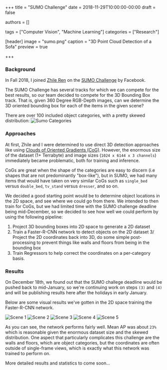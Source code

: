 +++
title = "SUMO Challenge"
date = 2018-11-29T10:00:00-00:00
draft = false

authors = []

tags = ["Computer Vision", "Machine Learning"]
categories = ["Research"]


[header]
image = "sumo.png"
caption = "3D Point Cloud Detection of a Sofa"
preview = true

+++

### Background
In Fall 2018, I joined [Zhile Ren](http://cs.brown.edu/people/zr1/) on the [SUMO Challenge](https://www.cc.gatech.edu/~dellaert/FrankDellaert/Frank_Dellaert/Frank_Dellaert.html) by Facebook.

The SUMO Challenge has several tracks for which we can compete for the best results, so our team decided to compete for the 3D Bounding Box track. That is, given 360 Degree RGB-Depth images, can we determine the 3D oriented bounding box for each of the items in the given scene?

There are over 100 included object categories, with a pretty skewed distribution:
![Sumo Categories](/img/category_stats.png)

### Approaches
At first, Zhile and I were determined to use direct 3D detection approaches like using [Clouds of Oriented Gradients (CoG)](http://cs.brown.edu/people/zr1/publications/cvpr2016/cvpr2016.pdf). However, the enormous size of the dataset (1+ Terrabyte) and image sizes (`1024 x 6144 x 3 channels`) immediately became problematic, both for training and inference.

CoGs are great when the shape of the categories are easy to discern (i.e shapes that are not predominantly "box-like"), but in SUMO, we had many items that would have taken on very similar CoGs such as `single_bed` versus `double_bed`, `tv_stand` versus `dresser`, and so on.

We decided a good starting point would be to determine object locations in the 2D space, and see where we could go from there. We intended to then train for CoGs, but we had limited time with the SUMO challenge deadline being mid-December, so we decided to see how well we could perform by using the following pipeline:

1. Project 3D bounding boxes into 2D space to generate a 2D dataset
2. Train a Faster-R-CNN network to detect objects on the 2D dataset
3/ Project the 2D coordinates back into 3D, do some simple post-processing to prevent things like walls and floors from being in the bounding box
4. Train Regressors to help correct the coordinates on a per-category basis.


### Results
On December 18th, we found out that the SUMO challege deadline would be pushed back to mid-January, so we're continuing work on steps `(3)` and `(4)` and will be publishing results here after the holidays in early January.

Below are some visual results we've gotten in the 2D space training the Faster-R-CNN network.

![Scene 1](/img/sumo/one.jpg)
![Scene 2](/img/sumo/two.jpg)
![Scene 3](/img/sumo/three.jpg)
![Scene 4](/img/sumo/four.jpg)
![Scene 5](/img/sumo/five.jpg)

As you can see, the network performs fairly well. Mean AP was about `23%` which is reasonable given the enormous dataset size and the skewed distribution. One aspect that particularly complicates this challenge are the walls and floors, which are object categories, but the coordinates are often outside of single-frame views, which is exactly what this network was trained to perform on.

More detailed results and statistics to come soon...

